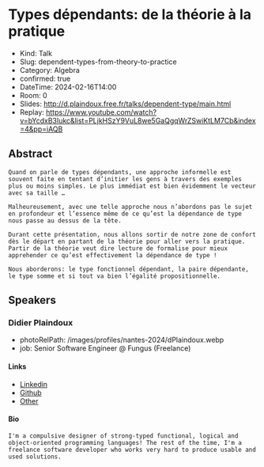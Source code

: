 # Types dépendants: de la théorie à la pratique

- Kind: Talk
- Slug: dependent-types-from-theory-to-practice
- Category: Algebra
- confirmed: true
- DateTime: 2024-02-16T14:00
- Room: 0
- Slides: http://d.plaindoux.free.fr/talks/dependent-type/main.html
- Replay: https://www.youtube.com/watch?v=bYcdxB3Iukc&list=PLjkHSzY9VuL8we5GaQgqWrZSwiKtLM7Cb&index=4&pp=iAQB

## Abstract

```
Quand on parle de types dépendants, une approche informelle est souvent faite en tentant d’initier les gens à travers des exemples plus ou moins simples. Le plus immédiat est bien évidemment le vecteur avec sa taille …

Malheureusement, avec une telle approche nous n’abordons pas le sujet en profondeur et l’essence même de ce qu’est la dépendance de type nous passe au dessus de la tête.

Durant cette présentation, nous allons sortir de notre zone de confort dès le départ en partant de la théorie pour aller vers la pratique. Partir de la théorie veut dire lecture de formalise pour mieux apprehender ce qu’est effectivement la dépendance de type !

Nous aborderons: le type fonctionnel dépendant, la paire dépendante, le type somme et si tout va bien l’égalité propositionnelle.
```

## Speakers

### Didier Plaindoux

- photoRelPath: /images/profiles/nantes-2024/dPlaindoux.webp
- job: Senior Software Engineer @ Fungus (Freelance)

#### Links

- [Linkedin](https://www.linkedin.com/in/didier-plaindoux-912b3517)
- [Github](https://github.com/d-plaindoux)
- [Other](http://d.plaindoux.free.fr)

#### Bio

```
I'm a compulsive designer of strong-typed functional, logical and object-oriented programming languages! The rest of the time, I'm a freelance software developer who works very hard to produce usable and used solutions.
```
